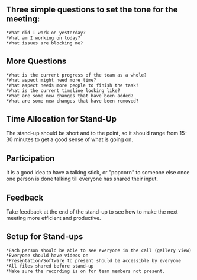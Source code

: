 ## Three simple questions to set the tone for the meeting: 
    *What did I work on yesterday?
    *What am I working on today?
    *What issues are blocking me?

## More Questions

    *What is the current progress of the team as a whole?
    *What aspect might need more time?
    *What aspect needs more people to finish the task?
    *What is the current timeline looking like?
    *What are some new changes that have been added?
    *What are some new changes that have been removed?

## Time Allocation for Stand-Up

The stand-up should be short and to the point, so it should range from 15-30 minutes to get a good sense of what is going on.

## Participation

It is a good idea to have a talking stick, or "popcorn" to someone else once one person is done talking till everyone has shared their input.

## Feedback

Take feedback at the end of the stand-up to see how to make the next meeting more efficient and productive.

## Setup for Stand-ups 
    *Each person should be able to see everyone in the call (gallery view)
    *Everyone should have videos on
    *Presentation/Software to present should be accessible by everyone
    *All files shared before stand-up
    *Make sure the recording is on for team members not present. 

